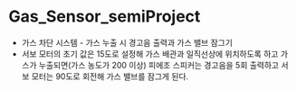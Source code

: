 # Gas_Sensor_semiProject

- 가스 차단 시스템 - 가스 누출 시 경고음 출력과 가스 밸브 잠그기
 - 서보 모터의 초기 값은 15도로 설정해 가스 배관과 일직선상에 위치하도록 하고 가스가 누출되면(가스 농도가 200 이상) 피에조 스피커는 경고음을 5회 출력하고 서보 모터는 90도로 회전해 가스 밸브를 잠그게 된다.
